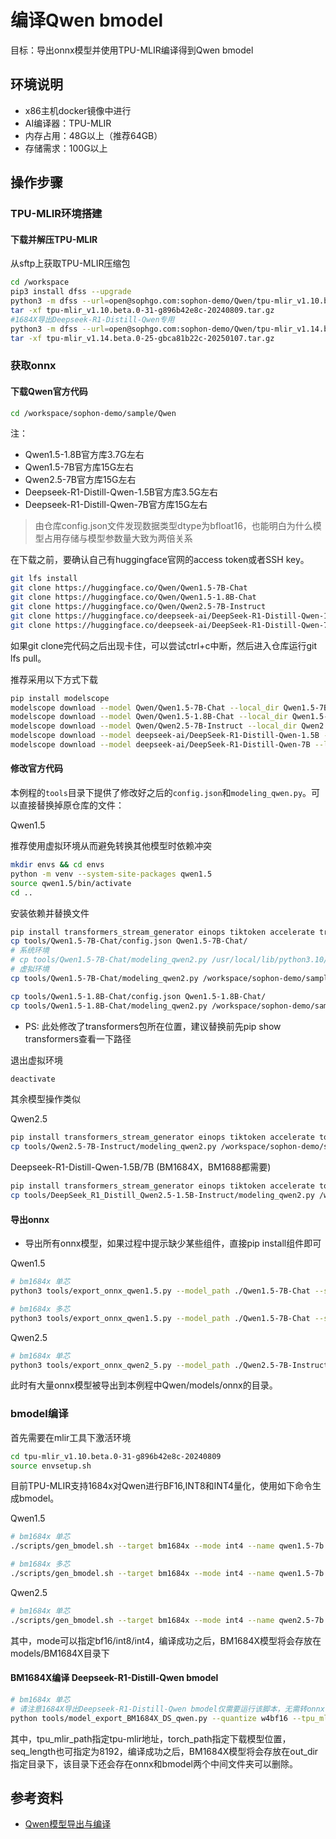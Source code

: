# 编译Qwen bmodel

目标：导出onnx模型并使用TPU-MLIR编译得到Qwen bmodel

## 环境说明

* x86主机docker镜像中进行
* AI编译器：TPU-MLIR
* 内存占用：48G以上（推荐64GB）
* 存储需求：100G以上

## 操作步骤

### TPU-MLIR环境搭建

#### 下载并解压TPU-MLIR

从sftp上获取TPU-MLIR压缩包

```sh
cd /workspace
pip3 install dfss --upgrade
python3 -m dfss --url=open@sophgo.com:sophon-demo/Qwen/tpu-mlir_v1.10.beta.0-31-g896b42e8c-20240809.tar.gz
tar -xf tpu-mlir_v1.10.beta.0-31-g896b42e8c-20240809.tar.gz
#1684X导出Deepseek-R1-Distill-Qwen专用
python3 -m dfss --url=open@sophgo.com:sophon-demo/Qwen/tpu-mlir_v1.14.beta.0-25-gbca81b22c-20250107.tar.gz
tar -xf tpu-mlir_v1.14.beta.0-25-gbca81b22c-20250107.tar.gz
```

### 获取onnx

#### 下载Qwen官方代码

```sh
cd /workspace/sophon-demo/sample/Qwen
```

注：

* Qwen1.5-1.8B官方库3.7G左右
* Qwen1.5-7B官方库15G左右
* Qwen2.5-7B官方库15G左右
* Deepseek-R1-Distill-Qwen-1.5B官方库3.5G左右
* Deepseek-R1-Distill-Qwen-7B官方库15G左右

>由仓库config.json文件发现数据类型dtype为bfloat16，也能明白为什么模型占用存储与模型参数量大致为两倍关系

在下载之前，要确认自己有huggingface官网的access token或者SSH key。

```sh
git lfs install
git clone https://huggingface.co/Qwen/Qwen1.5-7B-Chat
git clone https://huggingface.co/Qwen/Qwen1.5-1.8B-Chat
git clone https://huggingface.co/Qwen/Qwen2.5-7B-Instruct
git clone https://huggingface.co/deepseek-ai/DeepSeek-R1-Distill-Qwen-1.5B
git clone https://huggingface.co/deepseek-ai/DeepSeek-R1-Distill-Qwen-7B
```

如果git clone完代码之后出现卡住，可以尝试ctrl+c中断，然后进入仓库运行git lfs pull。

推荐采用以下方式下载

```sh
pip install modelscope
modelscope download --model Qwen/Qwen1.5-7B-Chat --local_dir Qwen1.5-7B-Chat
modelscope download --model Qwen/Qwen1.5-1.8B-Chat --local_dir Qwen1.5-1.8B-Chat
modelscope download --model Qwen/Qwen2.5-7B-Instruct --local_dir Qwen2.5-7B-Instruct
modelscope download --model deepseek-ai/DeepSeek-R1-Distill-Qwen-1.5B --local_dir DeepSeek-R1-Distill-Qwen-1.5B
modelscope download --model deepseek-ai/DeepSeek-R1-Distill-Qwen-7B --local_dir DeepSeek-R1-Distill-Qwen-7B
```

#### 修改官方代码

本例程的`tools`目录下提供了修改好之后的`config.json`和`modeling_qwen.py`。可以直接替换掉原仓库的文件：

Qwen1.5

推荐使用虚拟环境从而避免转换其他模型时依赖冲突

```sh
mkdir envs && cd envs
python -m venv --system-site-packages qwen1.5
source qwen1.5/bin/activate
cd ..
```

安装依赖并替换文件

```sh
pip install transformers_stream_generator einops tiktoken accelerate transformers==4.37.0
cp tools/Qwen1.5-7B-Chat/config.json Qwen1.5-7B-Chat/
# 系统环境
# cp tools/Qwen1.5-7B-Chat/modeling_qwen2.py /usr/local/lib/python3.10/dist-packages/transformers/models/qwen2/
# 虚拟环境
cp tools/Qwen1.5-7B-Chat/modeling_qwen2.py /workspace/sophon-demo/sample/Qwen/envs/qwen1.5/lib/python3.10/site-packages/transformers/models/qwen2/

cp tools/Qwen1.5-1.8B-Chat/config.json Qwen1.5-1.8B-Chat/
cp tools/Qwen1.5-1.8B-Chat/modeling_qwen2.py /workspace/sophon-demo/sample/Qwen/envs/qwen1.5/lib/python3.10/site-packages/transformers/models/qwen2/
```

* PS: 此处修改了transformers包所在位置，建议替换前先pip show transformers查看一下路径

退出虚拟环境

```sh
deactivate
```

其余模型操作类似

Qwen2.5

```sh
pip install transformers_stream_generator einops tiktoken accelerate torch==2.0.1+cpu torchvision==0.15.2 transformers==4.45.2
cp tools/Qwen2.5-7B-Instruct/modeling_qwen2.py /workspace/sophon-demo/sample/Qwen/envs/qwen2.5/lib/python3.10/site-packages/transformers/models/qwen2/
```

Deepseek-R1-Distill-Qwen-1.5B/7B (BM1684X，BM1688都需要)

```sh
pip install transformers_stream_generator einops tiktoken accelerate torch==2.0.1+cpu torchvision==0.15.2 transformers==4.45.2
cp tools/DeepSeek_R1_Distill_Qwen2.5-1.5B-Instruct/modeling_qwen2.py /workspace/sophon-demo/sample/Qwen/envs/deepseek-r1/lib/python3.10/site-packages/transformers/models/qwen2/
```

#### 导出onnx

* 导出所有onnx模型，如果过程中提示缺少某些组件，直接pip install组件即可

Qwen1.5

```sh
# bm1684x 单芯
python3 tools/export_onnx_qwen1.5.py --model_path ./Qwen1.5-7B-Chat --seq_length 512 

# bm1684x 多芯
python3 tools/export_onnx_qwen1.5.py --model_path ./Qwen1.5-7B-Chat --seq_length 512 --lm_head_with_topk 1
```

Qwen2.5

```sh
# bm1684x 单芯
python3 tools/export_onnx_qwen2_5.py --model_path ./Qwen2.5-7B-Instruct --seq_length 512 
```

此时有大量onnx模型被导出到本例程中Qwen/models/onnx的目录。

### bmodel编译

首先需要在mlir工具下激活环境

```sh
cd tpu-mlir_v1.10.beta.0-31-g896b42e8c-20240809
source envsetup.sh
```

目前TPU-MLIR支持1684x对Qwen进行BF16,INT8和INT4量化，使用如下命令生成bmodel。

Qwen1.5

```sh
# bm1684x 单芯
./scripts/gen_bmodel.sh --target bm1684x --mode int4 --name qwen1.5-7b --seq_length 512 --addr_mode io_alone

# bm1684x 多芯
./scripts/gen_bmodel.sh --target bm1684x --mode int4 --name qwen1.5-7b --seq_length 512 --addr_mode io_alone --num_device 2 --dynamic 1
```

Qwen2.5

```sh
# bm1684x 单芯
./scripts/gen_bmodel.sh --target bm1684x --mode int4 --name qwen2.5-7b --seq_length 512 --addr_mode io_alone
```

其中，mode可以指定bf16/int8/int4，编译成功之后，BM1684X模型将会存放在models/BM1684X目录下

#### BM1684X编译 Deepseek-R1-Distill-Qwen bmodel

```sh
# bm1684x 单芯
# 请注意1684X导出Deepseek-R1-Distill-Qwen bmodel仅需要运行该脚本，无需转onnx，请使用专用版本tpu-mlir
python tools/model_export_BM1684X_DS_qwen.py --quantize w4bf16 --tpu_mlir_path /workspace/tpu-mlir/tpu-mlir_v1.14.beta.0-25-gbca81b22c-20250107 --torch_path ./DeepSeek-R1-Distill-Qwen-1.5B --seq_length 1024  --out_dir deepseek-r1-distill-qwen-1.5b-1024
```

其中，tpu_mlir_path指定tpu-mlir地址，torch_path指定下载模型位置，seq_length也可指定为8192，编译成功之后，BM1684X模型将会存放在out_dir指定目录下，该目录下还会存在onnx和bmodel两个中间文件夹可以删除。

## 参考资料

* [Qwen模型导出与编译](https://github.com/sophgo/sophon-demo/blob/release/sample/Qwen/docs/Qwen_Export_Guide.md)
